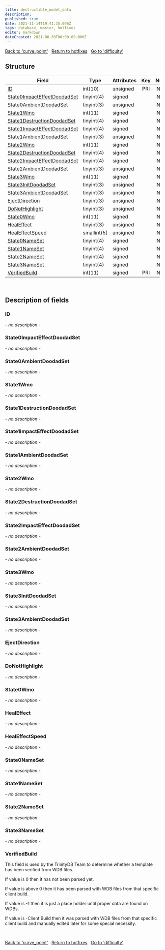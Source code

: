 ```yaml
---
title: destructible_model_data
description: 
published: true
date: 2021-11-14T19:41:35.096Z
tags: database, master, hotfixes
editor: markdown
dateCreated: 2021-08-30T06:00:00.000Z
---
```


<a href="https://trinitycore.info/de/database/master/hotfixes/curve_point" class="mt-5 v-btn v-btn--depressed v-btn--flat v-btn--outlined theme--light v-size--default darkblue--text text--lighten-3"><span class="v-btn__content"><i aria-hidden="true" class="v-icon notranslate v-icon--left mdi mdi-arrow-left theme--light"></i><span>Back to 'curve_point'</span></span></a>&nbsp;&nbsp;&nbsp;<a href="https://trinitycore.info/de/database/master/hotfixes/home" class="mt-5 v-btn v-btn--depressed v-btn--flat v-btn--outlined theme--light v-size--default darkblue--text text--lighten-3"><span class="v-btn__content"><i aria-hidden="true" class="v-icon notranslate v-icon--left mdi mdi-home-outline theme--light"></i><span>Return to hotfixes</span></span></a>&nbsp;&nbsp;&nbsp;<a href="https://trinitycore.info/de/database/master/hotfixes/difficulty" class="mt-5 v-btn v-btn--depressed v-btn--flat v-btn--outlined theme--light v-size--default darkblue--text text--lighten-3"><span class="v-btn__content"><span>Go to 'difficulty'</span><i aria-hidden="true" class="v-icon notranslate v-icon--right mdi mdi-arrow-right theme--light"></i></span></a>

## Structure

| Field | Type | Attributes | Key | Null | Default | Extra | Comment |
| --- | --- | --- | :---: | :---: | --- | --- | --- |
| [ID](#id) | int(10) | unsigned | PRI | NO | 0 |  |  |
| [State0ImpactEffectDoodadSet](#state0impacteffectdoodadset) | tinyint(4) | signed |  | NO | 0 |  |  |
| [State0AmbientDoodadSet](#state0ambientdoodadset) | tinyint(3) | unsigned |  | NO | 0 |  |  |
| [State1Wmo](#state1wmo) | int(11) | signed |  | NO | 0 |  |  |
| [State1DestructionDoodadSet](#state1destructiondoodadset) | tinyint(4) | signed |  | NO | 0 |  |  |
| [State1ImpactEffectDoodadSet](#state1impacteffectdoodadset) | tinyint(4) | signed |  | NO | 0 |  |  |
| [State1AmbientDoodadSet](#state1ambientdoodadset) | tinyint(3) | unsigned |  | NO | 0 |  |  |
| [State2Wmo](#state2wmo) | int(11) | signed |  | NO | 0 |  |  |
| [State2DestructionDoodadSet](#state2destructiondoodadset) | tinyint(4) | signed |  | NO | 0 |  |  |
| [State2ImpactEffectDoodadSet](#state2impacteffectdoodadset) | tinyint(4) | signed |  | NO | 0 |  |  |
| [State2AmbientDoodadSet](#state2ambientdoodadset) | tinyint(3) | unsigned |  | NO | 0 |  |  |
| [State3Wmo](#state3wmo) | int(11) | signed |  | NO | 0 |  |  |
| [State3InitDoodadSet](#state3initdoodadset) | tinyint(3) | unsigned |  | NO | 0 |  |  |
| [State3AmbientDoodadSet](#state3ambientdoodadset) | tinyint(3) | unsigned |  | NO | 0 |  |  |
| [EjectDirection](#ejectdirection) | tinyint(3) | unsigned |  | NO | 0 |  |  |
| [DoNotHighlight](#donothighlight) | tinyint(3) | unsigned |  | NO | 0 |  |  |
| [State0Wmo](#state0wmo) | int(11) | signed |  | NO | 0 |  |  |
| [HealEffect](#healeffect) | tinyint(3) | unsigned |  | NO | 0 |  |  |
| [HealEffectSpeed](#healeffectspeed) | smallint(5) | unsigned |  | NO | 0 |  |  |
| [State0NameSet](#state0nameset) | tinyint(4) | signed |  | NO | 0 |  |  |
| [State1NameSet](#state1nameset) | tinyint(4) | signed |  | NO | 0 |  |  |
| [State2NameSet](#state2nameset) | tinyint(4) | signed |  | NO | 0 |  |  |
| [State3NameSet](#state3nameset) | tinyint(4) | signed |  | NO | 0 |  |  |
| [VerifiedBuild](#verifiedbuild) | int(11) | signed | PRI | NO | 0 |  |  |
&nbsp;
## Description of fields

### ID
*- no description -*
&nbsp;

### State0ImpactEffectDoodadSet
*- no description -*
&nbsp;

### State0AmbientDoodadSet
*- no description -*
&nbsp;

### State1Wmo
*- no description -*
&nbsp;

### State1DestructionDoodadSet
*- no description -*
&nbsp;

### State1ImpactEffectDoodadSet
*- no description -*
&nbsp;

### State1AmbientDoodadSet
*- no description -*
&nbsp;

### State2Wmo
*- no description -*
&nbsp;

### State2DestructionDoodadSet
*- no description -*
&nbsp;

### State2ImpactEffectDoodadSet
*- no description -*
&nbsp;

### State2AmbientDoodadSet
*- no description -*
&nbsp;

### State3Wmo
*- no description -*
&nbsp;

### State3InitDoodadSet
*- no description -*
&nbsp;

### State3AmbientDoodadSet
*- no description -*
&nbsp;

### EjectDirection
*- no description -*
&nbsp;

### DoNotHighlight
*- no description -*
&nbsp;

### State0Wmo
*- no description -*
&nbsp;

### HealEffect
*- no description -*
&nbsp;

### HealEffectSpeed
*- no description -*
&nbsp;

### State0NameSet
*- no description -*
&nbsp;

### State1NameSet
*- no description -*
&nbsp;

### State2NameSet
*- no description -*
&nbsp;

### State3NameSet
*- no description -*
&nbsp;

### VerifiedBuild
This field is used by the TrinityDB Team to determine whether a template has been verified from WDB files.

If value is 0 then it has not been parsed yet.

If value is above 0 then it has been parsed with WDB files from that specific client build.

If value is -1 then it is just a place holder until proper data are found on WDBs.

If value is -Client Build then it was parsed with WDB files from that specific client build and manually edited later for some special necessity.

&nbsp;

<a href="https://trinitycore.info/de/database/master/hotfixes/curve_point" class="mt-5 v-btn v-btn--depressed v-btn--flat v-btn--outlined theme--light v-size--default darkblue--text text--lighten-3"><span class="v-btn__content"><i aria-hidden="true" class="v-icon notranslate v-icon--left mdi mdi-arrow-left theme--light"></i><span>Back to 'curve_point'</span></span></a>&nbsp;&nbsp;&nbsp;<a href="https://trinitycore.info/de/database/master/hotfixes/home" class="mt-5 v-btn v-btn--depressed v-btn--flat v-btn--outlined theme--light v-size--default darkblue--text text--lighten-3"><span class="v-btn__content"><i aria-hidden="true" class="v-icon notranslate v-icon--left mdi mdi-home-outline theme--light"></i><span>Return to hotfixes</span></span></a>&nbsp;&nbsp;&nbsp;<a href="https://trinitycore.info/de/database/master/hotfixes/difficulty" class="mt-5 v-btn v-btn--depressed v-btn--flat v-btn--outlined theme--light v-size--default darkblue--text text--lighten-3"><span class="v-btn__content"><span>Go to 'difficulty'</span><i aria-hidden="true" class="v-icon notranslate v-icon--right mdi mdi-arrow-right theme--light"></i></span></a>

